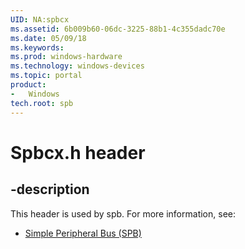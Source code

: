 ```yaml
---
UID: NA:spbcx
ms.assetid: 6b009b60-06dc-3225-88b1-4c355dadc70e
ms.date: 05/09/18
ms.keywords: 
ms.prod: windows-hardware
ms.technology: windows-devices
ms.topic: portal
product:
-	Windows
tech.root: spb
---
```


# Spbcx.h header


## -description


This header is used by spb. For more information, see:

- [Simple Peripheral Bus (SPB)](../_spb/index.md)
